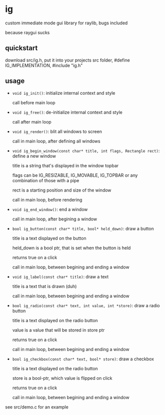 
# ig
custom immediate mode gui library for raylib, bugs included

because raygui sucks

## quickstart
download src/ig.h, put it into your projects src folder, #define IG_IMPLEMENTATION, #include "ig.h"

## usage
- `void ig_init()`: initialize internal context and style
  
  call before main loop

- `void ig_free()`: de-initialize internal context and style
  
  call after main loop

- `void ig_render()`: blit all windows to screen
  
  call in main loop, after defining all windows
  
- `void ig_begin_window(const char* title, int flags, Rectangle rect)`: define a new window

  title is a string that's displayed in the window topbar

  flags can be IG_RESIZABLE, IG_MOVABLE, IG_TOPBAR or any combination of those with a pipe

  rect is a starting position and size of the window

  call in main loop, before rendering
  
- `void ig_end_window()`: end a window

  call in main loop, after begining a window

- `bool ig_button(const char* title, bool* held_down)`: draw a button
  
  title is a text displayed on the button

  held_down is a bool ptr, that is set when the button is held

  returns true on a click

  call in main loop, between begining and ending a window

- `void ig_label(const char* title)`: draw a text
  
  title is a text that is drawn (duh)

  call in main loop, between begining and ending a window

- `bool ig_radio(const char* text, int value, int *store)`: draw a radio button
  
  title is a text displayed on the radio button

  value is a value that will be stored in store ptr

  returns true on a click

  call in main loop, between begining and ending a window

- `bool ig_checkbox(const char* text, bool* store)`: draw a checkbox
  
  title is a text displayed on the radio button

  store is a bool-ptr, which value is flipped on click

  returns true on a click

  call in main loop, between begining and ending a window

see src/demo.c for an example
